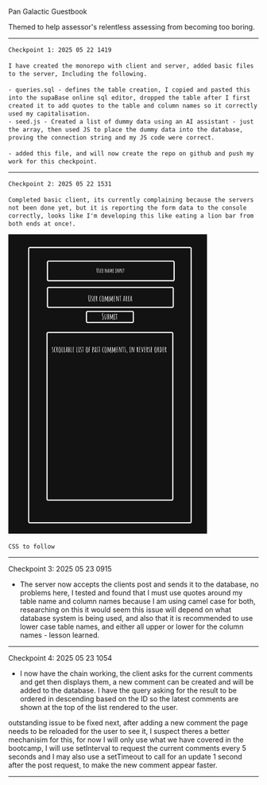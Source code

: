Pan Galactic Guestbook

Themed to help assessor's relentless assessing from becoming too boring.

---

    Checkpoint 1: 2025 05 22 1419

    I have created the monorepo with client and server, added basic files to the server, Including the following.

    - queries.sql - defines the table creation, I copied and pasted this into the supaBase online sql editor, dropped the table after I first created it to add quotes to the table and column names so it correctly used my capitalisation.
    - seed.js - Created a list of dummy data using an AI assistant - just the array, then used JS to place the dummy data into the database, proving the connection string and my JS code were correct.

    - added this file, and will now create the repo on github and push my work for this checkpoint.

---

    Checkpoint 2: 2025 05 22 1531

    Completed basic client, its currently complaining because the servers not been done yet, but it is reporting the form data to the console correctly, looks like I'm developing this like eating a lion bar from both ends at once!.

<img src="./misc/Week4Wireframe.png" alt="wireframe layout of the planned application" width="400">

    CSS to follow

---

Checkpoint 3: 2025 05 23 0915

- The server now accepts the clients post and sends it to the database, no problems here, I tested and found that I must use quotes around my table name and column names because I am using camel case for both, researching on this it would seem this issue will depend on what database system is being used, and also that it is recommended to use lower case table names, and either all upper or lower for the column names - lesson learned.

---

Checkpoint 4: 2025 05 23 1054

- I now have the chain working, the client asks for the current comments and get then displays them, a new comment can be created and will be added to the database. I have the query asking for the result to be ordered in descending based on the ID so the latest comments are shown at the top of the list rendered to the user.

outstanding issue to be fixed next, after adding a new comment the page needs to be reloaded for the user to see it, I suspect theres a better mechanisim for this, for now I will only use what we have covered in the bootcamp, I will use setInterval to request the current comments every 5 seconds and I may also use a setTimeout to call for an update 1 second after the post request, to make the new comment appear faster.

---
